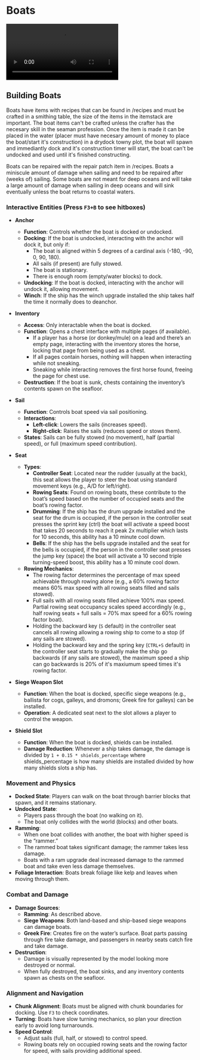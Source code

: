 # Boats

<video controls src="https://github.com/Mvndi/docs/raw/refs/heads/main/src/assets/video/boats.mp4" title="Boats"></video>

## Building Boats

Boats have items with recipes that can be found in /recipes and must be crafted in a smithing table, the size of the items in the itemstack are important. The boat items can't be crafted unless the crafter has the necesary skill in the seaman profession. Once the item is made it can be placed in the water (placer must have necesary amount of money to place the boat/start it's construction) in a drydock towny plot, the boat will spawn and immediantly dock and it's construction timer will start, the boat can't be undocked and used until it's finished constructing.

Boats can be repaired with the repair patch item in /recipes.
Boats a miniscule amount of damage when sailing and need to be repaired after (weeks of) sailing.
Some boats are not meant for deep oceans and will take a large amount of damage when sailing in deep oceans and will sink eventually unless the boat returns to coastal waters.

### Interactive Entities (Press `F3+B` to see hitboxes)

- **Anchor**  
  - **Function**: Controls whether the boat is docked or undocked.
  - **Docking**: If the boat is undocked, interacting with the anchor will dock it, but only if:
    - The boat is aligned within 5 degrees of a cardinal axis (-180, -90, 0, 90, 180).
    - All sails (if present) are fully stowed.
    - The boat is stationary.
    - There is enough room (empty/water blocks) to dock.
  - **Undocking**: If the boat is docked, interacting with the anchor will undock it, allowing movement.
  - **Winch**: If the ship has the winch upgrade installed the ship takes half the time it normally does to deanchor.

- **Inventory**  
  - **Access**: Only interactable when the boat is docked.
  - **Function**: Opens a chest interface with multiple pages (if available).
    - If a player has a horse (or donkey/mule) on a lead and there’s an empty page, interacting with the inventory stores the horse, locking that page from being used as a chest.
    - If all pages contain horses, nothing will happen when interacting while not sneaking.
    - Sneaking while interacting removes the first horse found, freeing the page for chest use.  
  - **Destruction**: If the boat is sunk, chests containing the inventory’s contents spawn on the seafloor.

- **Sail**  
  - **Function**: Controls boat speed via sail positioning.
  - **Interactions**:
    - **Left-click**: Lowers the sails (increases speed).
    - **Right-click**: Raises the sails (reduces speed or stows them).
  - **States**: Sails can be fully stowed (no movement), half (partial speed), or full (maximum speed contribution).

- **Seat**  
  - **Types**:  
    - **Controller Seat**: Located near the rudder (usually at the back), this seat allows the player to steer the boat using standard movement keys (e.g., A/D for left/right).
    - **Rowing Seats**: Found on rowing boats, these contribute to the boat’s speed based on the number of occupied seats and the boat’s rowing factor.
    - **Drumming**: If the ship has the drum upgrade installed and the seat for the drum is occupied, if the person in the controller seat presses the sprint key (ctrl) the boat will activate a speed boost that takes 20 seconds to reach it peak 2x multiplier which lasts for 10 seconds, this ability has a 10 minute cool down.
    - **Bells**: If the ship has the bells upgrade installed and the seat for the bells is occupied, if the person in the controller seat presses the jump key (space) the boat will activate a 10 second triple turning-speed boost, this ability has a 10 minute cool down.
  - **Rowing Mechanics**:
    - The rowing factor determines the percentage of max speed achievable through rowing alone (e.g., a 60% rowing factor means 60% max speed with all rowing seats filled and sails stowed).
    - Full sails with all rowing seats filled achieve 100% max speed. Partial rowing seat occupancy scales speed accordingly (e.g., half rowing seats + full sails = 70% max speed for a 60% rowing factor boat).  
    - Holding the backward key (`S` default) in the controller seat cancels all rowing allowing a rowing ship to come to a stop (if any sails are stowed).
    - Holding the backward key and the spring key (`CTRL+S` default) in the controller seat starts to gradually make the ship go backwards (if any sails are stowed), the maximum speed a ship can go backwards is 20% of it's maxiumum speed times it's rowing factor.

- **Siege Weapon Slot**  
  - **Function**: When the boat is docked, specific siege weapons (e.g., ballista for cogs, galleys, and dromons; Greek fire for galleys) can be installed.
  - **Operation**: A dedicated seat next to the slot allows a player to control the weapon.

- **Shield Slot**  
  - **Function**: When the boat is docked, shields can be installed.
  - **Damage Reduction**: Whenever a ship takes damage, the damage is divided by `1 + 0.15 * shields_percentage` where shields_percentage is how many shields are installed divided by how many shields slots a ship has.

### Movement and Physics

- **Docked State**: Players can walk on the boat through barrier blocks that spawn, and it remains stationary.
- **Undocked State**:
  - Players pass through the boat (no walking on it).
  - The boat only collides with the world (blocks) and other boats.
- **Ramming**:  
  - When one boat collides with another, the boat with higher speed is the “rammer.”
  - The rammed boat takes significant damage; the rammer takes less damage.
  - Boats with a ram upgrade deal increased damage to the rammed boat and take even less damage themselves.
- **Foliage Interaction**: Boats break foliage like kelp and leaves when moving through them.

### Combat and Damage

- **Damage Sources**:
  - **Ramming**: As described above.  
  - **Siege Weapons**: Both land-based and ship-based siege weapons can damage boats.
  - **Greek Fire**: Creates fire on the water’s surface. Boat parts passing through fire take damage, and passengers in nearby seats catch fire and take damage.
- **Destruction**:  
  - Damage is visually represented by the model looking more destroyed or normal.
  - When fully destroyed, the boat sinks, and any inventory contents spawn as chests on the seafloor.

### Alignment and Navigation

- **Chunk Alignment**: Boats must be aligned with chunk boundaries for docking. Use `F3` to check coordinates.  
- **Turning**: Boats have slow turning mechanics, so plan your direction early to avoid long turnarounds.
- **Speed Control**:
  - Adjust sails (full, half, or stowed) to control speed.
  - Rowing boats rely on occupied rowing seats and the rowing factor for speed, with sails providing additional speed.
